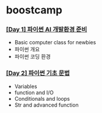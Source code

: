 # boostcamp
### [[Day 1] 파이썬 AI 개발환경 준비](https://github.com/ydy8989/boostcamp/tree/main/Day_1)

- Basic computer class for newbies
- 파이썬 개요
- 파이썬 코딩 환경

### [[Day 2] 파이썬 기초 문법](https://github.com/ydy8989/boostcamp/tree/main/Day_2)

- Variables
- function and I/O
- Conditionals and loops
- Str and advanced function

